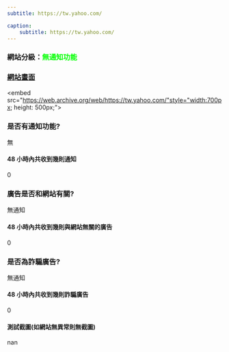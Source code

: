 ```yaml
---
subtitle: https://tw.yahoo.com/

caption:
	subtitle: https://tw.yahoo.com/
---
```


<h3>網站分級：<font color="#00FF00">無通知功能</font></h3>

### [網站畫面](https://tw.yahoo.com/)
<embed src="https://web.archive.org/web/https://tw.yahoo.com/"style="width:700px; height: 500px;">

### 是否有通知功能?
無

#### 48 小時內共收到幾則通知
0

### 廣告是否和網站有關?
無通知

#### 48 小時內共收到幾則與網站無關的廣告
0

### 是否為詐騙廣告?
無通知

#### 48 小時內共收到幾則詐騙廣告
0

#### 測試截圖(如網站無異常則無截圖)
nan

